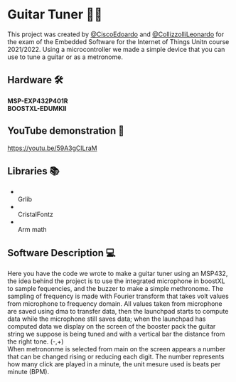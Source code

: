 # Guitar Tuner 🎸🎵
This project was created by [@CiscoEdoardo](https://github.com/EdoardoCisco) and [@CollizzolliLeonardo](https://github.com/leocolliz) for the exam of the  Embedded Software for the Internet of Things Unitn course 2021/2022. Using a microcontroller we made a simple device that you can use to tune a guitar or as a metronome.

## Hardware 🛠️
**MSP-EXP432P401R**<br/>
**BOOSTXL-EDUMKII**<br/>

## YouTube demonstration 🎥
https://youtu.be/59A3gClLraM
## Libraries 📚
- <br/> Grlib
- <br/> CristalFontz
- <br/> Arm math

## Software Description 💻
Here you have the code we wrote to make a guitar tuner using an MSP432, the idea behind the project is to use the integrated microphone in boostXL to sample fequencies, and the buzzer to make a simple methronome. The sampling of frequency is made with Fourier transform that takes volt values from microphone to frequency domain. All values taken from microphone are saved using dma to transfer data, then the launchpad starts to compute data while the microphone still saves data; when the launchpad has computed data we display on the screen of the booster pack the guitar string we suppose is being tuned and with a vertical bar the distance from the right tone. (-,+)<br/>
When metrononme is selected from main on the screen appears a number that can be changed rising or reducing each digit. The number represents how many click are played in a minute, the unit mesure used is beats per minute (BPM).
